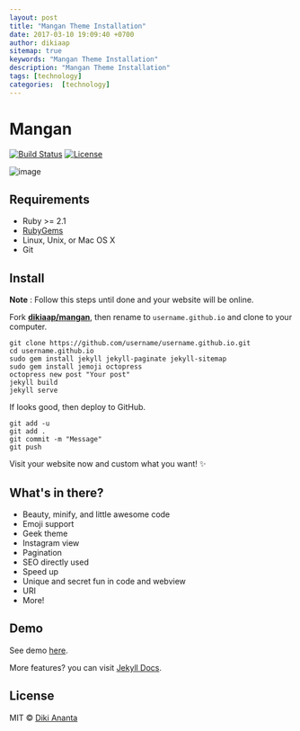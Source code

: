 ```yaml
---
layout: post
title: "Mangan Theme Installation"
date: 2017-03-10 19:09:40 +0700
author: dikiaap
sitemap: true
keywords: "Mangan Theme Installation"
description: "Mangan Theme Installation"
tags: [technology]
categories:  [technology]
---
```

# Mangan

[![Build Status](https://img.shields.io/travis/dikiaap/mangan/master.svg?style=flat-square)](https://travis-ci.org/dikiaap/mangan)
[![License](https://img.shields.io/badge/license-MIT-blue.svg?style=flat-square)](https://github.com/dikiaap/mangan)

![image](https://i.imgur.com/dgzKZlq.png)

## Requirements
- Ruby >= 2.1
- [RubyGems](https://rubygems.org/pages/download)
- Linux, Unix, or Mac OS X
- Git

## Install

**Note** : Follow this steps until done and your website will be online.

Fork [**dikiaap/mangan**](https://github.com/dikiaap/mangan), then rename to `username.github.io` and clone to your computer.

```shell
git clone https://github.com/username/username.github.io.git
cd username.github.io
sudo gem install jekyll jekyll-paginate jekyll-sitemap
sudo gem install jemoji octopress
octopress new post "Your post"
jekyll build
jekyll serve
```

If looks good, then deploy to GitHub.

```shell
git add -u
git add .
git commit -m "Message"
git push
```

Visit your website now and custom what you want! :sparkles:

## What's in there?

 * Beauty, minify, and little awesome code
 * Emoji support
 * Geek theme
 * Instagram view
 * Pagination
 * SEO directly used
 * Speed up
 * Unique and secret fun in code and webview
 * URI
 * More!

## Demo

See demo [here](https://mangan.dikiaap.id).

More features? you can visit [Jekyll Docs](https://jekyllrb.com/docs/home/).

## License

MIT © [Diki Ananta](https://dikiaap.id)
